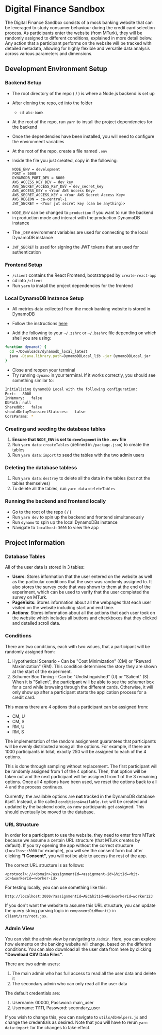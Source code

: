 # Digital Finance Sandbox

The Digital Finance Sandbox consists of a mock banking website that can be leveraged to study consumer behaviour during the credit card selection process. As participants enter the website (from MTurk), they will be randomly assigned to different conditions, explained in more detail below. Any action that a participant performs on the website will be tracked with detailed metadata, allowing for highly flexible and versatile data analysis across various parameters and dimensions.

## Development Environment Setup

### Backend Setup

- The root directory of the repo ( / ) is where a Node.js backend is set up
- After cloning the repo, cd into the folder
  - `cd abc-bank`
- At the root of the repo, run `yarn` to install the project dependencies for the backend
- Once the dependencies have been installed, you will need to configure the environment variables
- At the root of the repo, create a file named `.env`
- Inside the file you just created, copy in the following:

  ```
  NODE_ENV = development
  PORT = 5000
  DYNAMODB_PORT_DEV = 8000
  AWS_ACCESS_KEY_DEV = dev_key
  AWS_SECRET_ACCESS_KEY_DEV = dev_secret_key
  AWS_ACCESS_KEY = <Your AWS Access Key>
  AWS_SECRET_ACCESS_KEY = <Your AWS Secret Access Key>
  AWS_REGION = ca-central-1
  JWT_SECRET = <Your jwt secret key (can be anything)>
  ```

- `NODE_ENV` can be changed to `production` if you want to run the backend in production mode and interact with the production DynamoDB instance
- The `_DEV` environment variables are used for connecting to the local DynamoDB instance
- `JWT_SECRET` is used for signing the JWT tokens that are used for authentication

### Frontend Setup

- `/client` contains the React Frontend, bootstrapped by `create-react-app`
- cd into `/client`
- Run `yarn` to install the project dependencies for the frontend

### Local DynamoDB Instance Setup

- All metrics data collected from the mock banking website is stored in DynamoDB

- Follow the instructions [here](https://docs.aws.amazon.com/amazondynamodb/latest/developerguide/DynamoDBLocal.DownloadingAndRunning.html#DynamoDBLocal.DownloadingAndRunning.title)

- Add the following to your `~/.zshrc` or `~/.bashrc` file depending on which shell you are using:

```bash
function dynamo() {
  cd ~/Downloads/dynamodb_local_latest
  java -Djava.library.path=DynamoDBLocal_lib -jar DynamoDBLocal.jar
}
```

- Close and reopen your terminal
- Try running `dynamo` in your terminal. If it works correctly, you should see something similar to:

```bash
Initializing DynamoDB Local with the following configuration:
Port:	8000
InMemory:	false
DbPath:	null
SharedDb:	false
shouldDelayTransientStatuses:	false
CorsParams:	*
```

### Creating and seeding the database tables

1. **Ensure that `NODE_ENV` is set to `development` in the `.env` file**
2. Run `yarn data:createTables` (defined in `/package.json`) to create the tables
3. Run `yarn data:import` to seed the tables with the two admin users

### Deleting the database tabless

1. Run `yarn data:destroy` to delete all the data in the tables (but not the tables themselves)
2. To delete all the tables, run `yarn data:deleteTables`

### Running the backend and frontend locally

- Go to the root of the repo ( / )
- Run `yarn dev` to spin up the backend and frontend simultaneously
- Run `dynamo` to spin up the local DynamoDBs instance
- Navigate to `localhost:3000` to view the app

## Project Information

### Database Tables

All of the user data is stored in 3 tables:

- **Users**: Stores information that the user entered on the website as well as the particular conditions that the user was randomly assigned to. It also stores the survey code that was shown to them at the end of the experiment, which can be used to verify that the user completed the survey on MTurk.
- **PageVisits**: Stores information about all the webpages that each user visited on the website including start and end time.
- **Actions**: Stores information about all the actions that each user took on the website which includes all buttons and checkboxes that they clicked and detailed scroll data.

### Conditions

There are two conditions, each with two values, that a participant will be randomly assigned from:

1. Hypothetical Scenario - Can be "Cost Minimization" (CM) or "Reward Maximization" (RM). This condition determines the story they are shown at the start of the experiment.
2. Schumer Box Timing - Can be "Undistinguished" (U) or "Salient" (S). When it is "Salient", the participant will be able to see the schumer box for a card while browsing through the different cards. Otherwise, it will only show up after a participant starts the application process for a credit card.

This means there are 4 options that a participant can be assigned from:

- CM, U
- CM, S
- RM, U
- RM, S

The implementation of the random assignment guarantees that participants will be evenly distributed among all the options. For example, if there are 1000 participants in total, exactly 250 will be assigned to each of the 4 options.

This is done through sampling without replacement. The first participant will be randomly assigned from 1 of the 4 options. Then, that option will be taken out and the next participant will be assigned from 1 of the 3 remaining options. Once all 4 options have been used, we reset the options back to all 4 and the process continues.

Currently, the available options are **not** tracked in the DynamoDB database itself. Instead, a file called `conditionsAvailable.txt` will be created and updated by the backend code, as new participants get assigned. This should eventually be moved to the database.

### URL Structure

In order for a participant to use the website, they need to enter from MTurk because we assume a certain URL structure (that MTurk creates by default). If you try opening the app without the correct structure (`localhost:3000` for example), you will see the consent form but after clicking **"I Consent"**, you will not be able to access the rest of the app.

The correct URL structure is as follows:

`<protocol>://<domain>?assignmentId=<assignment-id>&hitId=<hit-id>&workerId=<worker-id>`

For testing locally, you can use something like this:

`http://localhost:3000/?assignmentId=ABC&hitId=ABC&workerId=worker123`

If you don't want the website to assume this URL structure, you can update the query string parsing logic in `componentDidMount()` in `client/src/root.jsx`.

### Admin View

You can visit the admin view by navigating to `/admin`. Here, you can explore how elements on the banking website will change, based on the different conditions. You can also download all the user data from here by clicking **"Download CSV Data Files"**.

There are two admin users:

1. The main admin who has full access to read all the user data and delete it
2. The secondary admin who can only read all the user data

The default credentials are:

1. Username: 00000, Password: main_user
2. Username: 11111, Password: secondary_user

If you wish to change this, you can navigate to `utils/dbHelpers.js` and change the credentials as desired. Note that you will have to rerun `yarn data:import` for the changes to take effect.
